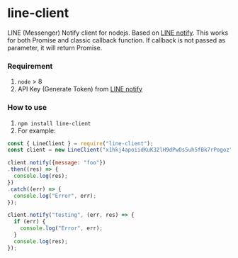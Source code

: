 # line-client
LINE (Messenger) Notify client for nodejs. Based on [LINE notify](https://notify-bot.line.me/doc/en/). This works for both Promise and classic callback function. If callback is not passed as parameter, it will return Promise.

### Requirement
1. `node` > 8
2. API Key (Generate Token) from [LINE notify](https://notify-bot.line.me/my/)

### How to use
1. `npm install line-client`
2. For example:
```js
const { LineClient } = require("line-client");
const client = new LineClient("x1hkj4apoiidKuK32lH9dPwOs5uh5fBk7rPogoz");

client.notify({message: "foo"})
.then((res) => {
  console.log(res);
})
.catch((err) => {
  console.log("Error", err);
});

client.notify("testing", (err, res) => {
  if (err) {
    console.log("Error", err);
  }
  console.log(res);
});
```